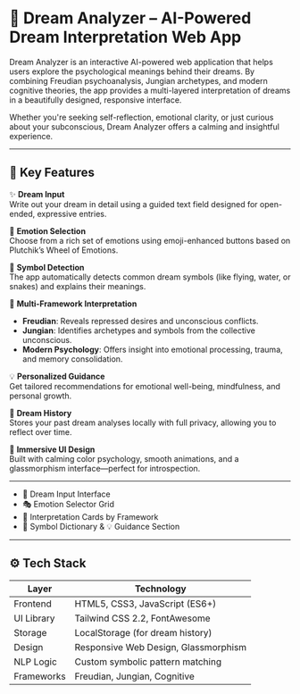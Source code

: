 # 🌙 Dream Analyzer – AI-Powered Dream Interpretation Web App

Dream Analyzer is an interactive AI-powered web application that helps users explore the psychological meanings behind their dreams. By combining Freudian psychoanalysis, Jungian archetypes, and modern cognitive theories, the app provides a multi-layered interpretation of dreams in a beautifully designed, responsive interface.

Whether you're seeking self-reflection, emotional clarity, or just curious about your subconscious, Dream Analyzer offers a calming and insightful experience.

---

## 🧠 Key Features

✨ **Dream Input**  
Write out your dream in detail using a guided text field designed for open-ended, expressive entries.

💬 **Emotion Selection**  
Choose from a rich set of emotions using emoji-enhanced buttons based on Plutchik’s Wheel of Emotions.

🔮 **Symbol Detection**  
The app automatically detects common dream symbols (like flying, water, or snakes) and explains their meanings.

🧠 **Multi-Framework Interpretation**  
- **Freudian**: Reveals repressed desires and unconscious conflicts.
- **Jungian**: Identifies archetypes and symbols from the collective unconscious.
- **Modern Psychology**: Offers insight into emotional processing, trauma, and memory consolidation.

💡 **Personalized Guidance**  
Get tailored recommendations for emotional well-being, mindfulness, and personal growth.

📜 **Dream History**  
Stores your past dream analyses locally with full privacy, allowing you to reflect over time.

🎨 **Immersive UI Design**  
Built with calming color psychology, smooth animations, and a glassmorphism interface—perfect for introspection.

---



- 🧾 Dream Input Interface  
- 🎭 Emotion Selector Grid  
- 🧠 Interpretation Cards by Framework  
- 📘 Symbol Dictionary & 💡 Guidance Section  

</details>

---

## ⚙️ Tech Stack

| Layer      | Technology                         |
|------------|-------------------------------------|
| Frontend   | HTML5, CSS3, JavaScript (ES6+)      |
| UI Library | Tailwind CSS 2.2, FontAwesome       |
| Storage    | LocalStorage (for dream history)    |
| Design     | Responsive Web Design, Glassmorphism|
| NLP Logic  | Custom symbolic pattern matching    |
| Frameworks | Freudian, Jungian, Cognitive        |

